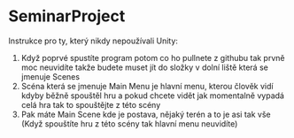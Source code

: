 # SeminarProject

Instrukce pro ty, který nikdy nepoužívali Unity:
1. Když poprvé spustíte program potom co ho pullnete z githubu tak prvně moc neuvidíte takže budete muset jít do složky v dolní liště která se jmenuje Scenes
2. Scéna která se jmenuje Main Menu je hlavní menu, kterou člověk vidí kdyby běžně spouštěl hru a pokud chcete vidět jak momentalně vypadá celá hra tak to spouštějte z této scény
3. Pak máte Main Scene kde je postava, nějaký terén a to je asi tak vše (Když spouštíte hru z této scény tak hlavní menu neuvidíte)
